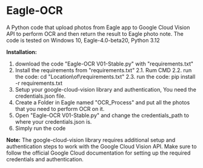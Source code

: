 # Eagle-OCR
A Python code that upload photos from Eagle app to Google Cloud Vision API to perform OCR and then return the result to Eagle photo note.
The code is tested on Windows 10, Eagle-4.0-beta20, Python 3.12

**Installation:**

1. download the code "Eagle-OCR V01-Stable.py" with "requirements.txt"
2. Install the requirements from "requirements.txt"
  2.1. Rum CMD
  2.2. run the code: cd "Location\of\requirements.txt"
  2.3. run the code: pip install -r requirements.txt
3. Setup your google-cloud-vision library and authentication, You need the credentials.json file.
5. Create a Folder in Eagle named "OCR_Process" and put all the photos that you need to perform OCR on it.
6. Open "Eagle-OCR V01-Stable.py" and change the credentials_path to where your credentials.json is.
7. Simply run the code

**Note:** 
The google-cloud-vision library requires additional setup and authentication steps to work with the Google Cloud Vision API. Make sure to follow the official Google Cloud documentation for setting up the required credentials and authentication.
